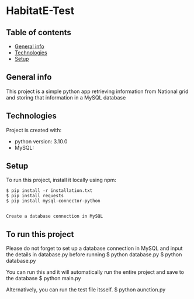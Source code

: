 # HabitatE-Test

## Table of contents

- [General info](#general-info)
- [Technologies](#technologies)
- [Setup](#setup)

## General info

This project is a simple python app retrieving information from National grid and storing that information in a MySQL database

## Technologies

Project is created with:

- python version: 3.10.0
- MySQL:

## Setup

To run this project, install it locally using npm:

```
$ pip install -r installation.txt
$ pip install requests
$ pip install mysql-connector-python


Create a database connection in MySQL

```

## To run this project

Please do not forget to set up a database connection in MySQL and input the details in database.py before running $ python database.py
$ python database.py

You can run this and it will automatically run the entire project and save to the database
$ python main.py

Alternatively, you can run the test file itsself.
$ python aunction.py
